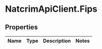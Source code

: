# NatcrimApiClient.Fips

## Properties

Name | Type | Description | Notes
------------ | ------------- | ------------- | -------------


